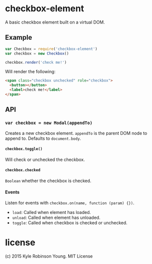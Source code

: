 # checkbox-element

A basic checkbox element built on a virtual DOM.

## Example

```js
var Checkbox = require('checkbox-element')
var checkbox = new Checkbox()

checkbox.render('check me!')
```

Will render the following:

```html
<span class="checkbox unchecked" role="checkbox">
  <button></button>
  <label>check me!</label>
</span>
```

## API

### `var checkbox = new Modal(appendTo)`
Creates a new checkbox element. `appendTo` is the parent DOM node to append to.
Defaults to `document.body`.

#### `checkbox.toggle()`
Will check or unchecked the checkbox.

#### `checkbox.checked`
`Boolean` whether the checkbox is checked.

#### Events

Listen for events with `checkbox.on(name, function (param) {})`.

* `load`: Called when element has loaded.
* `unload`: Called when element has unloaded.
* `toggle`: Called when checkbox is checked or unchecked.

# license
(c) 2015 Kyle Robinson Young. MIT License
